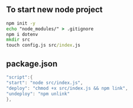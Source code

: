 ## To start new node project

```cmd
npm init -y
echo "node_modules/" > .gitignore
npm i dotenv
mkdir src
touch config.js src/index.js

```

## package.json

```java
"script":{
"start": "node src/index.js",
"deploy": "chmod +x src/index.js && npm link",
"undeploy": "npm unlink"
},

```
